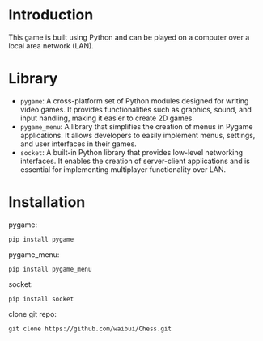 # Introduction
This game is built using Python and can be played on a computer over a local area network (LAN).

# Library
* `pygame`: A cross-platform set of Python modules designed for writing video games. It provides functionalities such as graphics, sound, and input handling, making it easier to create 2D games.
* `pygame_menu`: A library that simplifies the creation of menus in Pygame applications. It allows developers to easily implement menus, settings, and user interfaces in their games.
* `socket`: A built-in Python library that provides low-level networking interfaces. It enables the creation of server-client applications and is essential for implementing multiplayer functionality over LAN.

# Installation
pygame:
```
pip install pygame
```

pygame_menu:
```
pip install pygame_menu
```

socket:
```
pip install socket
```

clone git repo:
```
git clone https://github.com/waibui/Chess.git
```